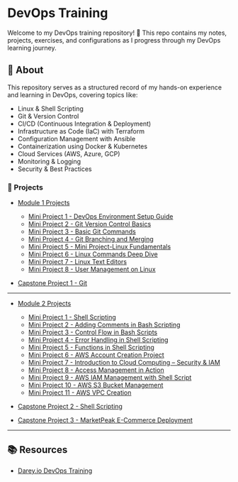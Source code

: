 # DevOps Training

Welcome to my DevOps training repository! 🚀 This repo contains my notes, projects, exercises, and configurations as I progress through my DevOps learning journey.

## 📌 About

This repository serves as a structured record of my hands-on experience and learning in DevOps, covering topics like:

- Linux & Shell Scripting
- Git & Version Control
- CI/CD (Continuous Integration & Deployment)
- Infrastructure as Code (IaC) with Terraform
- Configuration Management with Ansible
- Containerization using Docker & Kubernetes
- Cloud Services (AWS, Azure, GCP)
- Monitoring & Logging
- Security & Best Practices

### 🚀 Projects

- [Module 1 Projects](Module-1/)

  - [Mini Project 1 - DevOps Environment Setup Guide](Module-1/mini-project-1/README.md)
  - [Mini Project 2 - Git Version Control Basics](Module-1/mini-project-2/README.md)
  - [Mini Project 3 - Basic Git Commands](Module-1/mini-project-3/README.md)
  - [Mini Project 4 - Git Branching and Merging](Module-1/mini-project-4/README.md)
  - [Mini Project 5 - Mini Project-Linux Fundamentals](Module-1/mini-project-5/README.md)
  - [Mini Project 6 - Linux Commands Deep Dive](Module-1/mini-project-6/README.md)
  - [Mini Project 7 - Linux Text Editors](Module-1/mini-project-7/README.md)
  - [Mini Project 8 - User Management on Linux](Module-1/mini-project-8/README.md)

- [Capstone Project 1 - Git](Module-1/capstone-project-1/README.md)

---

- [Module 2 Projects](Module-2/)

  - [Mini Project 1 - Shell Scripting](Module-2/mini-project-01/README.md)
  - [Mini Project 2 - Adding Comments in Bash Scripting](Module-2/mini-project-02/README.md)
  - [Mini Project 3 - Control Flow in Bash Scripts](Module-2/mini-project-03/README.md)
  - [Mini Project 4 - Error Handling in Shell Scripting](Module-2/mini-project-04/README.md)
  - [Mini Project 5 - Functions in Shell Scripting](Module-2/mini-project-05/README.md)
  - [Mini Project 6 - AWS Account Creation Project](Module-2/mini-project-06/README.md)
  - [Mini Project 7 - Introduction to Cloud Computing – Security & IAM](Module-2/mini-project-07/README.md)
  - [Mini Project 8 - Access Management in Action](Module-2/mini-project-08/README.md)
  - [Mini Project 9 - AWS IAM Management with Shell Script](Module-2/mini-project-09/README.md)
  - [Mini Project 10 - AWS S3 Bucket Management](Module-2/mini-project-10/README.md)
  - [Mini Project 11 - AWS VPC Creation](Module-2/mini-project-11/README.md)

- [Capstone Project 2 - Shell Scripting](Module-2/capstone-project-2/README.md)
- [Capstone Project 3 - MarketPeak E-Commerce Deployment](Module-2/capstone-project-3/README.md)

---

## 📚 Resources

- [Darey.io DevOps Training](https://3mtt.academy.darey.io/)

